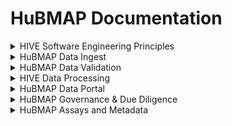 # HuBMAP Documentation

<details>
<summary>HIVE Software Engineering Principles</summary>

-   Our software development teams use a multi-institutional Agile Scrum approach to create HuBMAP technologies deployed using [microservices in a hybrid cloud](https://portal.hubmapconsortium.org/docs/infrastructure). We run daily distributed stand-ups and two week sprint cycles. This enables continuous new deployments of features and enhancements under permissive open source licenses.
    
-   The HuBMAP Portal principally utilizes the following core technologies, frameworks, and languages: Globus (identity federation, data flow), Python (APIs), Javascript (UI), Neo4j (graph databases), Docker (container per micro service), and Airflow (workflows), among others. Core storage and other high performance services run locally at Pittsburgh Supercomputing Center whereas high availability services run on Amazon Web Services.
    
-   Software issues, enhancement, and feature requests are tracked using a [GitHub issues board](https://github.com/hubmapconsortium/portal-ui/issues) that is populated directly by developers and by user feedback via the help desk.
    
-   HuBMAP technology documentation resides in the [Portal documentation area](https://portal.hubmapconsortium.org/docs) as well as within [HuBMAP GitHub repositories](https://github.com/hubmapconsortium/). Other locations include our [API](https://portal.hubmapconsortium.org/docs/apis) viewable on [SmartAPI](https://smart-api.info/ui/0065e419668f3336a40d1f5ab89c6ba3). We manage our [documentation using markdown](https://github.com/hubmapconsortium/portal-docs).
    
-   HuBMAP technologies use a [microservices architecture](https://portal.hubmapconsortium.org/docs/infrastructure) and is driven by the [API Gateway](https://github.com/hubmapconsortium/gateway#readme), [Provenance services](https://github.com/hubmapconsortium/entity-api#readme), and Pipeline Container Orchestration.
    
-   We maintain dev, test, and production instances of most HuBMAP systems. In some areas we use continuous integration with [Travis CI](https://travis-ci.org/) or [GitHub CI](https://docs.github.com/en/actions/guides/about-continuous-integration).
</details>

<details>
<summary>HuBMAP Data Ingest</summary>
    
-   HuBMAP HIVE is responsible for producing and managing data ingest processes and associated software in collaboration with the Data Providers. HuBMAP Data Providers are responsible for producing data and metadata in collaboration with the HIVE. These processes are rapidly evolving into scalable ingest processes.
    
-   The core ingest software and UI includes: the [Data ingest tool](https://github.com/hubmapconsortium/ingest-ui#readme) (data & metadata, sample, assay, antibody report, contributor upload), [Manual dataset ingest utilities](https://github.com/hubmapconsortium/manual-data-ingest), [Workflow management](https://github.com/hubmapconsortium/airflow#readme) + [Common Workflow Language](https://github.com/hubmapconsortium/cwltool) tool, individual data pipelines, [common coordinate framework / spatial registration via RUI](https://hubmapconsortium.github.io/ccf/), with Federated identity management and [file transfer via Globus](https://docs.globus.org/).
    
-   HuBMAP metadata is ingested into a Dockerized [Neo4j graph database for Provenance](https://github.com/hubmapconsortium/neo4j-docker#readme) as well as various function-specific relational and no-sql databases.
    
-   Data providers submit data using a combination of web registration forms, tools noted above, and registration of experimental and sample protocols at [Protocols.io](https://www.protocols.io/workspaces/human-biomolecular-atlas-program-hubmap-method-development). Metadata is submitted through the ingest process as [Tab separated value (.TSV) files](https://github.com/hubmapconsortium/ingest-validation-tools) containing sample, assay, antibody, and contributor metadata that meets HuBMAP specifications.
    
-   The [UUID API](https://github.com/hubmapconsortium/UUID-api#readme) forms the basis of ID generation. Data providers use the [Tissue & donor registration tool](https://ingest.hubmapconsortium.org/) to generate donor, organ, tissue sample (including spatial data), and dataset-specific identifiers that are interlinked and displayed on the Portal.
    
-   We accept Donor data on a HIPAA conforming Globus site and de-identify Donor data using [professional de-identification services](http://rio.pitt.edu/services) via manual abstraction from organ procurement organizations, DICOM data, electronic health record and other tabular data, as available.
    
-   Our antibody validation database and query system (pending release) includes antibody validations done by RRID by assay by organ. For individual datasets data contributors will include the RRID (and related information) for each imaging channel in antibody tab separated values files enabling linkage of submitted antibodies & their validation reports.
    
-   Each HuBMAP collection, ASCT+B table, and reference object receives its own Digital Object Identifier (DOI) using [HuBMAP’s DOI registration service](https://search.datacite.org/works?query=HuBMAP). Each dataset will have its HuBMAP DOI soon. We produce protocol DOIs via protocols.io and standard publication DOIs via [HuBMAP Publications](https://scholar.google.com/citations?user=CtGSN80AAAAJ).
    
-   The [CCF RUI (Registration User Interface)](https://hubmapconsortium.github.io/ccf-ui/rui/) is a tool that supports the registration of a three-dimensional (3D) tissue block within a 3D reference organ. The registration data is used in current versions of the Common Coordinate Framework (CCF, see [CCF RUI SOP](https://docs.google.com/document/d/11jKl__ltdDO3PBMHgHpZnIcZTNuxGUpX_94l6CtTP2I/edit?usp=sharing), [CCF RUI GitHub repository](https://github.com/hubmapconsortium/ccf-ui), [RUI Demo](https://www.youtube.com/watch?v=142hGer4xvU)) and the CCF Exploration User Interface (EUI) developed within HuBMAP. The RUI currently supports 11 organs, written in TypeScript using libraries such as: Angular 11, Deck.gl, NGXS, Angular Material, and N3.js.
    

-   We will also associate ontologies for [reference organs, anatomical structures, cell types, and biomarkers](https://hubmapconsortium.github.io/ccf/) using [CCF reference objects](https://github.com/hubmapconsortium/ccf-3d-reference-object-library#readme), [ASCT+B tables](https://hubmapconsortium.github.io/ccf-asct-reporter/), and [Azimuth reference objects](https://azimuth.hubmapconsortium.org/) with the data ingest items.
</details>

<details>
<summary>HuBMAP Data Validation</summary>

-   HuBMAP Data Validation is a continuously improving process that starts with defining QC/QA standards and establishing definitions for donor, sample and assay metadata. Standards, definitions, metadata schema and data directory schema are created by teams under the Data Coordination Working Group. The metadata schema may be accessed in Github via links from the [metadata page](https://portal.hubmapconsortium.org/docs/metadata) and downloaded as Excel spreadsheets. These spreadsheet templates have dropdown menus of constrained input for certain metadata fields.

    
-   Data providers format their data and metadata files according to the metadata and data directory schema specifications for each assay type. Required formats for metadata field input are described in the Github page for each assay-specific metadata schema. Data providers also include the required QA/QC assessments of their data as components of the submission.

    
-   Data providers receive registration and validation guidance using [HuBMAP’s data submission guide (currently v1.0)](https://docs.google.com/document/d/1KR2TC2y-NIjbBRHTu0giSZATMUfPKxN_/edit) as well as [Ingest tool documentation](https://github.com/hubmapconsortium/ingest-validation-tools).
    
-   [HuBMAP validation tools](https://github.com/hubmapconsortium/ingest-validation-tools#readme) written in Python ensure data submissions conform to HuBMAP standards which are shared and documented for data providers to use to run many of HuBMAP’s checks on their own prior to submission. Other services include [Metadata submission conversion](https://github.com/hubmapconsortium/tableschema-to-template#readme), [ingest validation](https://github.com/hubmapconsortium/ingest-validation-tests#readme) and base checks (checksum, file type, etc.) as well as [assay-specific checks](https://portal.hubmapconsortium.org/docs/assays).
    
-   HuBMAP staff conduct 178 (and growing) automated and manual QA/QC checks as part of the data submission & publication process. Manual validation steps are being automated as development capacity allows.
    
-   Prior to publication, each dataset is formally approved by the data-providing institution and one or more HIVE members. Data providers must also confirm the quality of spatial and semantic metadata using the [CCF EUI](https://portal.hubmapconsortium.org/ccf-eui).
</details>

<details>
<summary>HIVE Data Processing</summary>
    
-   The following HuBMAP [pipelines](https://portal.hubmapconsortium.org/docs/pipelines) are run by the HIVE on data from the Data Providers with their assent to gain maximum consistency and usability of final published datasets produced by HuBMAP: [CODEX (Cytokit + SPRM)](https://github.com/hubmapconsortium/codex-pipeline#readme), [“Example Pipeline”](https://github.com/hubmapconsortium/example-pipeline), [Imaging Mass Spectrometry & MxIF](https://github.com/hubmapconsortium/ims-mxif-pipeline#readme), [sc/snATAC-seq](https://github.com/hubmapconsortium/sc-atac-seq-pipeline#readme) (SnapTools, SnapATAC, and chromVAR), [sc/snRNA-seq](https://github.com/hubmapconsortium/salmon-rnaseq/blob/master/README.rst) (Salmon, Scanpy, scVelo), [SPRM](https://github.com/hubmapconsortium/sprm#readme) (Imaging pipeline), Spatial Transcriptomics (Starfish).
    
-   Pipelines are Dockerized by HIVE or data providers and verified by HIVE and integrated with the other portal components, including these general pipeline tools:[Data ingest pipeline](https://github.com/hubmapconsortium/ingest-pipeline#readme), [Mixed datatype pipeline tools](https://github.com/hubmapconsortium/cross-dataset-common#readme), [OME.TIFF Pyramid](https://github.com/hubmapconsortium/ome-tiff-pyramid), Pipeline visualization (CWL), [Pipeline deployment](https://github.com/hubmapconsortium/pipeline-release-mgmt/blob/master/README.rst). These are run by the HIVE in the process of generating datasets for publication.
    
-   The HuBMAP pipelines generate these data types via these tools: [Sequencing (FASTQ) file tools](https://github.com/hubmapconsortium/fastq-utils), [Sequencing (snap) file tools](https://github.com/hubmapconsortium/SnapTools/blob/hubmap-develop/README.md), [Visualization pre-processing](https://github.com/hubmapconsortium/portal-containers#readme), [Vitessce pre-processing](https://github.com/hubmapconsortium/vitessce-data#readme), [Base QA pipeline](https://github.com/hubmapconsortium/ingest-pipeline). QA metrics service (assay specific pipeline QA metric sharing).
    
-   Each of the pipelines produce data and metadata back to the ingest services to enable management of publication status and controlled access of metadata and datasets. Datasets, once approved, are pushed to published and public status, using custom code which changes the status to public of upstream Provenance entities (e.g., samples, donors) and downstream files (e.g., movement of data to Globus public access endpoints if not protected sequence data).
    
-   We currently manually capture dataset submission & publication efforts including active datasets’ status, target month of publication, and future datasets. We comprehensively track donor, sample, dataset, spatial, pipeline, visualization, antibody, security (identifiably sequencing), protocol, documentation, metadata & QA/QC standards compliance, and data contributors.
    
-   Internally, we regularly update data into a spreadsheet and use our Sankey diagram tool to view HuBMAP’s current and planned state of dataset publication (Figure).
![](https://lh3.googleusercontent.com/qOmRDIj90de1iOHal4-xpdaowe-CF8DjwGIHBihdyTsvI0gVO9gw1kHJpw7TymGV_zKyS9yuzHe1u0aP_4eaHbMY0dR--U1hQBmHKQEJC64LeudJogRcy8xcqdQRRsft9g)
</details>


<details>
<summary>HuBMAP Data Portal</summary>
    
-   [The HuBMAP Data Portal UI](https://github.com/hubmapconsortium/portal-ui#readme) is principally a Flask app, using React on the front end and primarily Elasticsearch on the back end, wrapped in a Docker container for deployment using Docker Compose. It is deployed at portal.hubmapconsortium.org. Scientists access summary data, visualizations, and data downloads by dataset on the Portal. Globus facilitates file transfer for local use of data.
    
-   The HuBMAP [Portal Style Guide](https://github.com/hubmapconsortium/portal-style-guide#readme) is used for the Data Portal and other HuBMAP sites.
    

-   While HuBMAP published datasets are openly accessible, HuBMAP consortium level access is managed via the HuBMAP profile system and uses Globus authentication for credential checking.
    

-   [The Vitessce Viewer](https://github.com/vitessce/vitessce#readme) is a visual integration tool for exploration of spatial single cell experiments. Its modular design is optimized for scalable, linked visualizations that support the spatial and non-spatial representation of tissue-, cell- and molecule-level data. Vitessce integrates the Viv library to visualize highly multiplexed, high-resolution, high-bit depth image data directly from OME-TIFF files and Bio-Formats-compatible Zarr stores.
    
-   Multiple opportunities to query the data use these mechanisms: General [Search](https://github.com/hubmapconsortium/search-api/blob/test-release/README.md) (Elasticsearch), Query tools and Facets (integrated in UI), and Semantic query (not yet available to Portal users) including by Gene, Cell, Spatial, and Multidimensional; while the [CCF EUI](https://github.com/hubmapconsortium/ccf-ui#readme) provides a detailed look at different parts of the human body, including the heart, kidney, and spleen and spatial data query.
    
-   HuBMAP’s APIs support registration and loading of data that complies with HuBMAP data standards and ingest formats as well as core functions underpinning the Portal UI itself. [Data Search](https://github.com/hubmapconsortium/search-api/) - Search API is a thin wrapper of the Elasticsearch. It handles data indexing and reindexing into the backend Elasticsearch. [Identity system](https://github.com/hubmapconsortium/uuid-api/blob/test-release/README.md) - The uuid-api service is a restful web service used to create and query UUIDs used across HuBMAP.
    

-   The HuBMAP Portal provides access to cutting-edge tools to help analyze the data such as the [ASCT+B Reporter](https://github.com/hubmapconsortium/ccf-asct-reporter#readme) - includes a partonomy tree that presents relationships between various anatomical structures and substructures, that is combined with their respective cell types and biomarkers via a bimodal network - and [Azimuth](https://github.com/satijalab/azimuth#readme) - is a Shiny app demonstrating a query-reference mapping algorithm for single-cell data - and the Cells API: [backend](https://github.com/hubmapconsortium/cross_modality_query#readme), [js client](https://github.com/hubmapconsortium/hubmap-api-js-client#readme), [py client](https://github.com/hubmapconsortium/hubmap-api-py-client#readme) - with other tolls coming such as the [Knowledge Graph](https://github.com/hubmapconsortium/ontology-api#readme) and associated [Schema](https://github.com/dbmi-pitt/UMLS-Graph#readme) for Ontology ingest & API services and application and biomedical ontologies
    

-   The HIVE monitors HuBMAP portal activity including usage, download, and limited demographic factors using [Monitoring services](https://datastudio.google.com/u/0/reporting/03a48766-c00a-4909-8790-03caf3292010/page/FltfB?s=vJoh994ntRw). Current State [FAIRness Assessment](https://docs.google.com/document/d/1fc3r3JGiXmg3If7aYV_K5BQTVa-yY0U3tAggBknkw_Q/edit?usp=sharing).
</details>

<details>
<summary>HuBMAP Governance & Due Diligence</summary>
    
-   [HuBMAP consortium policies](https://hubmapconsortium.org/policies/) are located on the consortium website and cover associate membership, consent, data sharing, data use, material transfer, publication, and NIH-applicable [Genomic Data Sharing with HuBMAP data](https://portal.hubmapconsortium.org/docs/consent).
    
-   We use [three categories of permissions](https://portal.hubmapconsortium.org/docs/datasets) for securing access to HuBMAP data: protected, consortium, and public
    
-   Consortium-level access is driven from an integrated  [user registration](https://github.com/hubmapconsortium/member-ui#readme) tool that collects and associates credentials among Members’ institutions, Globus file transfer service, GitHub code repositories, Google Drive document storage, and other services presented via the WordPress based HuBMAP consortium website.
    
-   Any identifiable sequencing data is accessible via dbGaP within 6 months of initial publication on the HuBMAP portal in order to ensure secure access to this sensitive data -- for details, see the [Sequencing data dbGaP submission tool](https://github.com/hubmapconsortium/dbgap-submission-scripts#readme)
    
-   Data providers and the HIVE are responsible for secure loading and storage of identifiable sequencing data -- generally, the data providers manage administrative interaction with dbGaP and the HIVE (IEC) manages technical interaction & data loading of identifiable sequencing datasets.
    

-   We also automatically collect and display [HuBMAP-generated and referenced publications](https://scholar.google.com/citations?user=CtGSN80AAAAJ&hl=en) using Google Scholar.
</details>


<details>
<summary>HuBMAP Assays and Metadata</summary>
    
-   HuBMAP assay documentation and links to assay metadata template are accessible from the [metadata page](https://portal.hubmapconsortium.org/docs/metadata).
